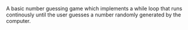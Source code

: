 A basic number guessing game which implements a while loop that runs continously until the user guesses a number randomly generated by the computer.
